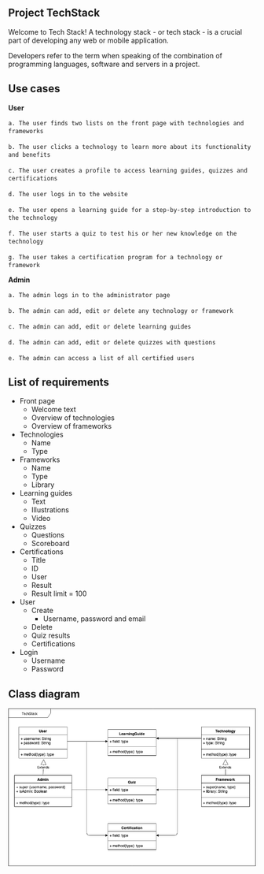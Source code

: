 ## Project TechStack

Welcome to Tech Stack! A technology stack - or tech stack - is a crucial part of developing any web or mobile application.

Developers refer to the term when speaking of the combination of programming languages, software and servers in a project.

## Use cases

**User**

    a. The user finds two lists on the front page with technologies and frameworks
    
    b. The user clicks a technology to learn more about its functionality and benefits
    
    c. The user creates a profile to access learning guides, quizzes and certifications
    
    d. The user logs in to the website
    
    e. The user opens a learning guide for a step-by-step introduction to the technology
    
    f. The user starts a quiz to test his or her new knowledge on the technology
    
    g. The user takes a certification program for a technology or framework
    
**Admin**

    a. The admin logs in to the administrator page
    
    b. The admin can add, edit or delete any technology or framework
    
    c. The admin can add, edit or delete learning guides
    
    d. The admin can add, edit or delete quizzes with questions
    
    e. The admin can access a list of all certified users

## List of requirements

- Front page
    - Welcome text
    - Overview of technologies
    - Overview of frameworks
- Technologies
    - Name
    - Type
- Frameworks
    - Name
    - Type
    - Library
- Learning guides
    - Text
    - Illustrations
    - Video
- Quizzes
    - Questions
    - Scoreboard
- Certifications
    - Title
    - ID
    - User
    - Result
    - Result limit = 100
- User
    - Create
        - Username, password and email
    - Delete
    - Quiz results
    - Certifications
- Login
    - Username
    - Password
    
## Class diagram

![Alt text](assets/techstack_uml.png?raw=true "TechStack UML Class Diagram")


